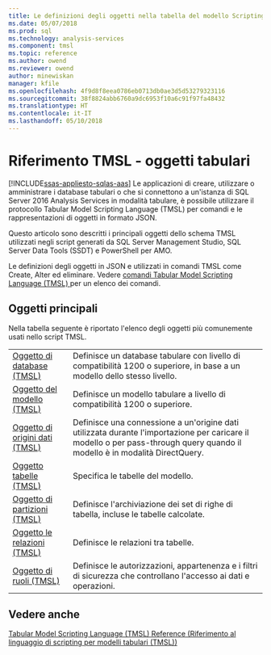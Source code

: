 ```yaml
---
title: Le definizioni degli oggetti nella tabella del modello Scripting Language (TMSL) | Documenti Microsoft
ms.date: 05/07/2018
ms.prod: sql
ms.technology: analysis-services
ms.component: tmsl
ms.topic: reference
ms.author: owend
ms.reviewer: owend
author: minewiskan
manager: kfile
ms.openlocfilehash: 4f9d8f8eea0786eb0713db0ae3d5d53279323116
ms.sourcegitcommit: 38f8824abb6760a9dc6953f10a6c91f97fa48432
ms.translationtype: HT
ms.contentlocale: it-IT
ms.lasthandoff: 05/10/2018
---
```

# <a name="tmsl-reference---tabular-objects"></a>Riferimento TMSL - oggetti tabulari
[!INCLUDE[ssas-appliesto-sqlas-aas](../../includes/ssas-appliesto-sqlas-aas.md)]
  Le applicazioni di creare, utilizzare o amministrare i database tabulari o che si connettono a un'istanza di SQL Server 2016 Analysis Services in modalità tabulare, è possibile utilizzare il protocollo Tabular Model Scripting Language (TMSL) per comandi e le rappresentazioni di oggetti in formato JSON.  
  
 Questo articolo sono descritti i principali oggetti dello schema TMSL utilizzati negli script generati da SQL Server Management Studio, SQL Server Data Tools (SSDT) e PowerShell per AMO.  
  
 Le definizioni degli oggetti in JSON e utilizzati in comandi TMSL come Create, Alter ed eliminare. Vedere [comandi Tabular Model Scripting Language &#40;TMSL&#41; ](../../analysis-services/tabular-models-scripting-language-commands/tmsl-reference-commands.md) per un elenco dei comandi.  
  
## <a name="main-objects"></a>Oggetti principali  
 Nella tabella seguente è riportato l'elenco degli oggetti più comunemente usati nello script TMSL.  
  
|||  
|-|-|  
|[Oggetto di database &#40;TMSL&#41;](../../analysis-services/tabular-models-scripting-language-objects/database-object-tmsl.md)|Definisce un database tabulare con livello di compatibilità 1200 o superiore, in base a un modello dello stesso livello.|  
|[Oggetto del modello &#40;TMSL&#41;](../../analysis-services/tabular-models-scripting-language-objects/model-object-tmsl.md)|Definisce un modello tabulare a livello di compatibilità 1200 o superiore.|  
|[Oggetto di origini dati &#40;TMSL&#41;](../../analysis-services/tabular-models-scripting-language-objects/datasources-object-tmsl.md)|Definisce una connessione a un'origine dati utilizzata durante l'importazione per caricare il modello o per pass-through query quando il modello è in modalità DirectQuery.|  
|[Oggetto tabelle &#40;TMSL&#41;](../../analysis-services/tabular-models-scripting-language-objects/tables-object-tmsl.md)|Specifica le tabelle del modello.|  
|[Oggetto di partizioni &#40;TMSL&#41;](../../analysis-services/tabular-models-scripting-language-objects/partitions-object-tmsl.md)|Definisce l'archiviazione dei set di righe di tabella, incluse le tabelle calcolate.|  
|[Oggetto le relazioni &#40;TMSL&#41;](../../analysis-services/tabular-models-scripting-language-objects/relationships-object-tmsl.md)|Definisce le relazioni tra tabelle.|  
|[Oggetto di ruoli &#40;TMSL&#41;](../../analysis-services/tabular-models-scripting-language-objects/roles-object-tmsl.md)|Definisce le autorizzazioni, appartenenza e i filtri di sicurezza che controllano l'accesso ai dati e operazioni.|  
  
## <a name="see-also"></a>Vedere anche  
 [Tabular Model Scripting Language &#40;TMSL&#41; Reference (Riferimento al linguaggio di scripting per modelli tabulari &#40;TMSL&#41;)](../../analysis-services/tabular-model-scripting-language-tmsl-reference.md)  
  
  

